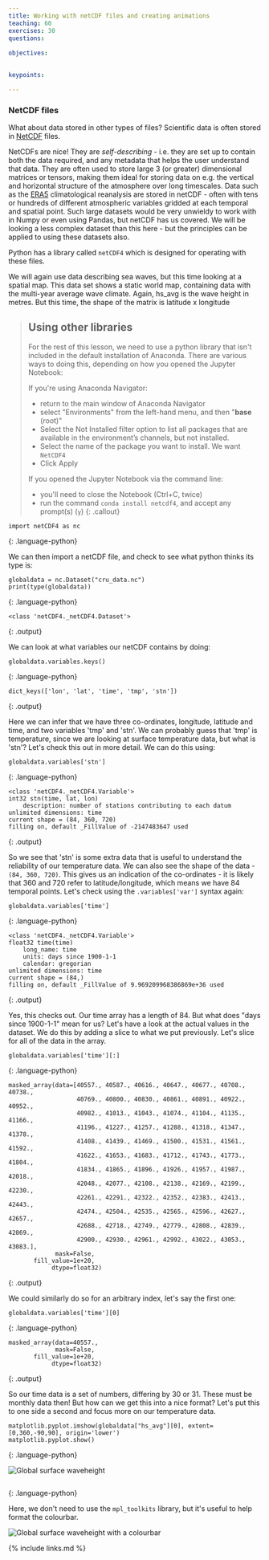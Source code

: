 ```yaml
---
title: Working with netCDF files and creating animations
teaching: 60
exercises: 30
questions:
   
objectives:

    
keypoints:

---
```


### NetCDF files

What about data stored in other types of files? Scientific data is often stored in
[NetCDF](https://en.wikipedia.org/wiki/NetCDF) files.

NetCDFs are nice! They are *self-describing* - i.e. they are set up to contain both the data required, and any metadata that helps the user understand that data. They are often used to store large 3 (or greater) dimensional matrices or tensors, making them ideal for storing data on e.g. the vertical and horizontal structure of the atmosphere over long timescales. Data such as the [ERA5](https://www.ecmwf.int/en/forecasts/dataset/ecmwf-reanalysis-v5) climatological reanalysis are stored in netCDF - often with tens or hundreds of different atmospheric variables gridded at each temporal and spatial point. Such large datasets would be very unwieldy to work with in Numpy or even using Pandas, but netCDF has us covered. We will be looking a less complex dataset than this here - but the principles can be applied to using these datasets also.

Python has a library called ``netCDF4`` which is designed for operating with these files. 

We will again use data describing sea waves, but this time looking at a spatial map. This data set shows a static world map, containing data with the multi-year average wave climate. Again, hs_avg is the wave height in metres. But this time, the shape of the matrix is latitude x longitude

> ## Using other libraries
>
> For the rest of this lesson, we need to use a python library that isn't included in the default
> installation of Anaconda. There are various ways to doing this, depending on how you opened the Jupyter Notebook:
>
> If you're using Anaconda Navigator:
> - return to the main window of Anaconda Navigator
> - select "Environments" from the left-hand menu, and then "**base** (root)"
> - Select the Not Installed filter option to list all packages that are available in the environment’s channels, but not installed.
> - Select the name of the package you want to install. We want `NetCDF4`
> - Click Apply
>
> If you opened the Jupyter Notebook via the command line:
> - you'll need to close the Notebook (Ctrl+C, twice)
> - run the command `conda install netcdf4`, and accept any prompt(s) (`y`)
{: .callout}

~~~
import netCDF4 as nc
~~~
{: .language-python}

We can then import a netCDF file, and check to see what python thinks its type is:

~~~
globaldata = nc.Dataset("cru_data.nc")
print(type(globaldata))
~~~
{: .language-python}

~~~
<class 'netCDF4._netCDF4.Dataset'>
~~~
{: .output}

We can look at what variables our netCDF contains by doing:

~~~
globaldata.variables.keys()
~~~
{: .language-python}

~~~
dict_keys(['lon', 'lat', 'time', 'tmp', 'stn'])
~~~
{: .output}

Here we can infer that we have three co-ordinates, longitude, latitude and time, and two variables 'tmp' and 'stn'. We can probably guess that 'tmp' is temperature, since we are looking at surface temperature data, but what is 'stn'? Let's check this out in more detail. We can do this using:

~~~
globaldata.variables['stn']
~~~
{: .language-python}

~~~
<class 'netCDF4._netCDF4.Variable'>
int32 stn(time, lat, lon)
    description: number of stations contributing to each datum
unlimited dimensions: time
current shape = (84, 360, 720)
filling on, default _FillValue of -2147483647 used
~~~
{: .output}

So we see that 'stn' is some extra data that is useful to understand the reliability of our temperature data. We can also see the shape of the data - ``(84, 360, 720)``. This gives us an indication of the co-ordinates - it is likely that 360 and 720 refer to latitude/longitude, which means we have 84 temporal points. Let's check using the ``.variables['var']`` syntax again:

~~~
globaldata.variables['time']
~~~
{: .language-python}

~~~
<class 'netCDF4._netCDF4.Variable'>
float32 time(time)
    long_name: time
    units: days since 1900-1-1
    calendar: gregorian
unlimited dimensions: time
current shape = (84,)
filling on, default _FillValue of 9.969209968386869e+36 used
~~~
{: .output}

Yes, this checks out. Our time array has a length of 84. But what does "days since 1900-1-1" mean for us? Let's have a look at the actual values in the dataset. We do this by adding a slice to what we put previously. Let's slice for all of the data in the array.

~~~
globaldata.variables['time'][:]
~~~
{: .language-python}

~~~
masked_array(data=[40557., 40587., 40616., 40647., 40677., 40708., 40738.,
                   40769., 40800., 40830., 40861., 40891., 40922., 40952.,
                   40982., 41013., 41043., 41074., 41104., 41135., 41166.,
                   41196., 41227., 41257., 41288., 41318., 41347., 41378.,
                   41408., 41439., 41469., 41500., 41531., 41561., 41592.,
                   41622., 41653., 41683., 41712., 41743., 41773., 41804.,
                   41834., 41865., 41896., 41926., 41957., 41987., 42018.,
                   42048., 42077., 42108., 42138., 42169., 42199., 42230.,
                   42261., 42291., 42322., 42352., 42383., 42413., 42443.,
                   42474., 42504., 42535., 42565., 42596., 42627., 42657.,
                   42688., 42718., 42749., 42779., 42808., 42839., 42869.,
                   42900., 42930., 42961., 42992., 43022., 43053., 43083.],
             mask=False,
       fill_value=1e+20,
            dtype=float32)
~~~
{: .output}

We could similarly do so for an arbitrary index, let's say the first one:

~~~
globaldata.variables['time'][0]
~~~
{: .language-python}

~~~
masked_array(data=40557.,
             mask=False,
       fill_value=1e+20,
            dtype=float32)
~~~
{: .output}

So our time data is a set of numbers, differing by 30 or 31. These must be monthly data then! But how can we get this into a nice format? Let's put this to one side a second and focus more on our temperature data.



~~~
matplotlib.pyplot.imshow(globaldata["hs_avg"][0], extent=[0,360,-90,90], origin='lower')
matplotlib.pyplot.show()
~~~
{: .language-python}

![Global surface waveheight](../fig/global_surfaceu.svg)



~~~

~~~
{: .language-python}

Here, we don't need to use the `mpl_toolkits` library, but it's useful to help format the colourbar.

![Global surface waveheight with a colourbar](../fig/global_surfaceu-colourbar.svg)

{% include links.md %}

